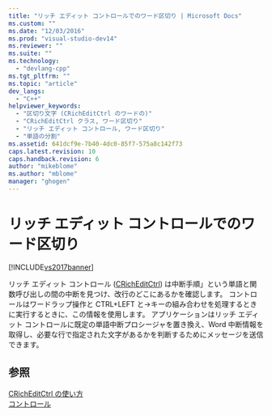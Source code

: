 ```yaml
---
title: "リッチ エディット コントロールでのワード区切り | Microsoft Docs"
ms.custom: ""
ms.date: "12/03/2016"
ms.prod: "visual-studio-dev14"
ms.reviewer: ""
ms.suite: ""
ms.technology: 
  - "devlang-cpp"
ms.tgt_pltfrm: ""
ms.topic: "article"
dev_langs: 
  - "C++"
helpviewer_keywords: 
  - "区切り文字 (CRichEditCtrl のワードの)"
  - "CRichEditCtrl クラス, ワード区切り"
  - "リッチ エディット コントロール, ワード区切り"
  - "単語の分割"
ms.assetid: 641dcf9e-7b40-4dc0-85f7-575a8c142f73
caps.latest.revision: 10
caps.handback.revision: 6
author: "mikeblome"
ms.author: "mblome"
manager: "ghogen"
---
```

# リッチ エディット コントロールでのワード区切り
[!INCLUDE[vs2017banner](../assembler/inline/includes/vs2017banner.md)]

リッチ エディット コントロール \([CRichEditCtrl](../Topic/CRichEditCtrl%20Class.md)\) は中断手順」という単語と関数呼び出しの間の中断を見つけ、改行のどこにあるかを確認します。  コントロールはワードラップ操作と CTRL\+LEFT と→キーの組み合わせを処理するときに実行するときに、この情報を使用します。  アプリケーションはリッチ エディット コントロールに既定の単語中断プロシージャを置き換え、Word 中断情報を取得し、必要な行で指定された文字があるかを判断するためにメッセージを送信できます。  
  
## 参照  
 [CRichEditCtrl の使い方](../mfc/using-cricheditctrl.md)   
 [コントロール](../mfc/controls-mfc.md)